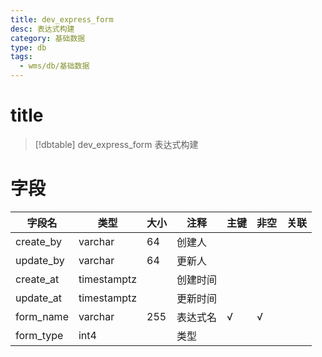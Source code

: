 ```yaml
---
title: dev_express_form
desc: 表达式构建
category: 基础数据
type: db
tags:
  - wms/db/基础数据
---
```


# title
>[!dbtable] dev_express_form
> 表达式构建

# 字段
| 字段名 | 类型 | 大小 | 注释 | 主键 | 非空 | 关联 |
| --- | --- | --- | --- | --- | --- | --- |
| create_by | varchar | 64 | 创建人 |  |  |  |
| update_by | varchar | 64 | 更新人 |  |  |  |
| create_at | timestamptz |  | 创建时间 |  |  |  |
| update_at | timestamptz |  | 更新时间 |  |  |  |
| form_name | varchar | 255 | 表达式名 | √ | √ |  |
| form_type | int4 |  | 类型 |  |  |  |

